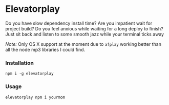 Elevatorplay
===========


Do you have slow dependency install time? Are you impatient wait for project build? Do you feel anxious while waiting for a long deploy to finish? Just sit back and listen to some smooth jazz while your terminal ticks away

*Note:* Only OS X support at the moment due to `afplay` working better than all the node mp3 libraries I could find.


### Installation

```
npm i -g elevatorplay
```

### Usage

```
elevatorplay npm i yourmom
```
